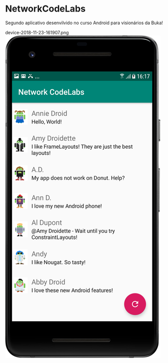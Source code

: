 # NetworkCodeLabs
Segundo aplicativo desenvilvido no curso Android para visionários da Buka!

device-2018-11-23-161907.png
![NetworkCodeLabs](NetworkCodeLabs.png)
